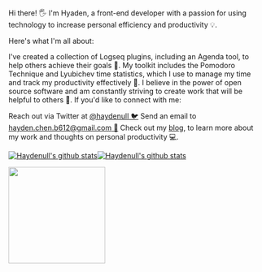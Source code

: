 <!--
**haydenull/haydenull** is a ✨ _special_ ✨ repository because its `README.md` (this file) appears on your GitHub profile.

Here are some ideas to get you started:

- 🔭 I’m currently working on ...
- 🌱 I’m currently learning ...
- 👯 I’m looking to collaborate on ...
- 🤔 I’m looking for help with ...
- 💬 Ask me about ...
- 📫 How to reach me: ...
- 😄 Pronouns: ...
- ⚡ Fun fact: ...
-->

<!-- [![Haydenull's GitHub stats](https://github-readme-stats.vercel.app/api?username=haydenull&show_icons=true&bg_color=135deg,ededed,fff)](https://github.com/anuraghazra/github-readme-stats)
[![Haydenull's GitHub stats](https://github-readme-stats.vercel.app/api?username=haydenull&show_icons=true&bg_color=135deg,ededed,fff)](https://github.com/anuraghazra/github-readme-stats) -->

<!-- [![Haydenull's GitHub stats-Dark](https://github-readme-stats-psi-kohl.vercel.app/api?username=haydenull&show_icons=true&theme=dark#gh-dark-mode-only)](https://github.com/anuraghazra/github-readme-stats#gh-dark-mode-only)
[![Haydenull's GitHub stats-Light](https://github-readme-stats-psi-kohl.vercel.app/api?username=haydenull&show_icons=true&theme=default#gh-light-mode-only)](https://github.com/anuraghazra/github-readme-stats#gh-light-mode-only) -->

<!-- | <a href="https://github.com/anuraghazra/github-readme-stats#gh-dark-mode-only"><img align="center" src="https://github-readme-stats-psi-kohl.vercel.app/api?username=haydenull&show_icons=true&theme=vue-dark&hide_border=true#gh-dark-mode-only" alt="Haydenull's github stats" /></a><a href="https://github.com/anuraghazra/github-readme-stats#gh-light-mode-only"><img align="center" src="https://github-readme-stats-psi-kohl.vercel.app/api?username=haydenull&show_icons=true&theme=vue&hide_border=true#gh-light-mode-only" alt="Haydenull's github stats" /></a> | <a href="https://github.com/anuraghazra/github-readme-stats#gh-dark-mode-only"><img align="center" src="https://github-readme-stats-psi-kohl.vercel.app/api/top-langs/?username=haydenull&layout=compact&theme=vue-dark&hide_border=true" /></a><a href="https://github.com/anuraghazra/github-readme-stats#gh-light-mode-only"><img align="center" src="https://github-readme-stats-psi-kohl.vercel.app/api/top-langs/?username=haydenull&layout=compact&theme=vue&hide_border=true" /></a> |
| ------------- | ------------- | -->

Hi there! 🖐️ I'm Hyaden, a front-end developer with a passion for using technology to increase personal efficiency and productivity 💡.

Here's what I'm all about:

I've created a collection of Logseq plugins, including an Agenda tool, to help others achieve their goals 🎯.
My toolkit includes the Pomodoro Technique and Lyubichev time statistics, which I use to manage my time and track my productivity effectively 💪.
I believe in the power of open source software and am constantly striving to create work that will be helpful to others 🙌.
If you'd like to connect with me:

Reach out via Twitter at [@haydenull 🐦](https://twitter.com/haydenull)
Send an email to [hayden.chen.b612@gmail.com 📧](hayden.chen.b612@gmail.com)
Check out my [blog](https://blog.haydenhayden.com), to learn more about my work and thoughts on personal productivity 💻.

<a href="https://github.com/anuraghazra/github-readme-stats#gh-dark-mode-only"><img align="center" src="https://github-readme-stats.vercel.app/api?username=haydenull&show_icons=true&theme=vue-dark#gh-dark-mode-only" alt="Haydenull's github stats" /></a><a href="https://github.com/anuraghazra/github-readme-stats#gh-light-mode-only"><img align="center" src="https://github-readme-stats.vercel.app/api?username=haydenull&show_icons=true&theme=vue#gh-light-mode-only" alt="Haydenull's github stats" /></a>

<a href="https://www.buymeacoffee.com/haydenull"><img src="https://img.buymeacoffee.com/button-api/?text=Buy me a coffee&emoji=&slug=haydenull&button_colour=40DCA5&font_colour=ffffff&font_family=Cookie&outline_colour=000000&coffee_colour=FFDD00" width="190" /></a>
